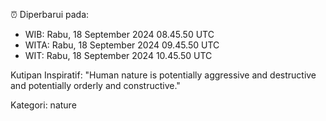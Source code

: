⏰ Diperbarui pada:
- WIB: Rabu, 18 September 2024 08.45.50 UTC
- WITA: Rabu, 18 September 2024 09.45.50 UTC
- WIT: Rabu, 18 September 2024 10.45.50 UTC

Kutipan Inspiratif:
"Human nature is potentially aggressive and destructive and potentially orderly and constructive."


Kategori: nature

